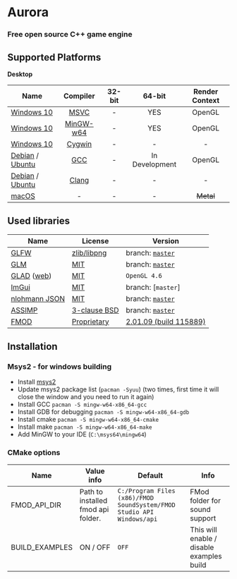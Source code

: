 # Aurora
### Free open source C++ game engine

## Supported Platforms
**Desktop**

| Name | Compiler | 32-bit | 64-bit | Render Context |
|------|:--------:|:------:|:------:|:--------------:|
| [Windows 10](https://en.wikipedia.org/wiki/Windows_10) | [MSVC](https://en.wikipedia.org/wiki/Microsoft_Visual_C%2B%2B) |  - | YES | OpenGL |
| [Windows 10](https://en.wikipedia.org/wiki/Windows_10) | [MinGW-w64](http://mingw-w64.org/) |  - | YES | OpenGL |
| [Windows 10](https://en.wikipedia.org/wiki/Windows_10) | [Cygwin](https://www.cygwin.com/) |  - | - | - |
| [Debian](https://www.debian.org/) / [Ubuntu](https://ubuntu.com/) | [GCC](https://gcc.gnu.org/) | - | In Development | OpenGL |
| [Debian](https://www.debian.org/) / [Ubuntu](https://ubuntu.com/) | [Clang](https://clang.llvm.org/) | - | - | - |
| [macOS](https://en.wikipedia.org/wiki/MacOS) | - | - | - | ~~Metal~~ |

## Used libraries
| Name | License | Version |
|------|---------|---------|
| [GLFW](https://www.glfw.org/) | [zlib/libpng](https://www.glfw.org/license.html) | branch: [`master`](https://github.com/glfw/glfw/tree/master) | 
| [GLM](https://glm.g-truc.net) | [MIT](https://glm.g-truc.net/copying.txt) | branch: [`master`](https://github.com/g-truc/glm/tree/master) |
| [GLAD](https://github.com/Dav1dde/glad) ([web](https://glad.dav1d.de/)) | [MIT](https://github.com/Dav1dde/glad/blob/master/LICENSE) | `OpenGL 4.6` |
| [ImGui](https://github.com/ocornut/imgui) | [MIT](https://github.com/ocornut/imgui/blob/docking/LICENSE.txt) | branch: [`master`]
| [nlohmann JSON](https://nlohmann.github.io/json/) | [MIT](https://github.com/nlohmann/json/blob/master/LICENSE.MIT) | branch: [`master`](https://github.com/nlohmann/json/tree/master) |
| [ASSIMP](https://github.com/assimp/assimp) | [3-clause BSD](https://github.com/assimp/assimp/blob/master/LICENSE) | branch: [`master`](https://github.com/assimp/assimp/tree/master) |
| [FMOD](https://fmod.com/) | [Proprietary](https://fmod.com/legal) | [2.01.09 (build 115889)](https://fmod.com/download) |

## Installation

### Msys2 - for windows building
- Install [msys2](https://www.msys2.org/)
- Update msys2 package list (`pacman -Syuu`) (two times, first time it will close the window and you need to run it again)
- Install GCC `pacman -S mingw-w64-x86_64-gcc`
- Install GDB for debugging `pacman -S mingw-w64-x86_64-gdb`
- Install cmake `pacman -S mingw-w64-x86_64-cmake`
- Install make `pacman -S mingw-w64-x86_64-make`
- Add MinGW to your IDE (`C:\msys64\mingw64`)

### CMake options
| Name | Value info | Default | Info |
|------|---------|---------|---------|
| FMOD_API_DIR | Path to installed fmod api folder. | `C:/Program Files (x86)/FMOD SoundSystem/FMOD Studio API Windows/api` | FMod folder for sound support |
| BUILD_EXAMPLES | ON / OFF | `OFF` | This will enable / disable examples build |